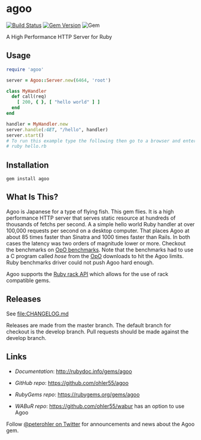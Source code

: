 # agoo

[![Build Status](https://img.shields.io/travis/ohler55/agoo/master.svg)](http://travis-ci.org/ohler55/agoo?branch=master)
[![Gem Version](https://badge.fury.io/rb/agoo.svg)](https://badge.fury.io/rb/agoo)
![Gem](https://img.shields.io/gem/dt/agoo.svg)

A High Performance HTTP Server for Ruby

## Usage

```ruby
require 'agoo'

server = Agoo::Server.new(6464, 'root')

class MyHandler
  def call(req)
    [ 200, { }, [ "hello world" ] ]
  end
end

handler = MyHandler.new
server.handle(:GET, "/hello", handler)
server.start()
# To run this example type the following then go to a browser and enter a URL of localhost:6464/hello.
# ruby hello.rb
```

## Installation
```
gem install agoo
```

## What Is This?

Agoo is Japanese for a type of flying fish. This gem flies. It is a high
performance HTTP server that serves static resource at hundreds of thousands
of fetchs per second. A a simple hello world Ruby handler at over 100,000
requests per second on a desktop computer. That places Agoo at about 85 times
faster than Sinatra and 1000 times faster than Rails. In both cases the
latency was two orders of magnitude lower or more. Checkout the benchmarks on <a
href="http://opo.technology/benchmarks.html#web_benchmarks">OpO
benchmarks</a>. Note that the benchmarks had to use a C program called _hose_
from the <a href="http://opo.technology/index.html">OpO</a> downloads to hit
the Agoo limits. Ruby benchmarks driver could not push Agoo hard enough.

Agoo supports the [Ruby rack API](https://rack.github.io) which allows for the
use of rack compatible gems.

## Releases

See [file:CHANGELOG.md](CHANGELOG.md)

Releases are made from the master branch. The default branch for checkout is
the develop branch. Pull requests should be made against the develop branch.

## Links

 - *Documentation*: http://rubydoc.info/gems/agoo

 - *GitHub* *repo*: https://github.com/ohler55/agoo

 - *RubyGems* *repo*: https://rubygems.org/gems/agoo

 - *WABuR* *repo*: https://github.com/ohler55/wabur has an option to use Agoo

Follow [@peterohler on Twitter](http://twitter.com/#!/peterohler) for announcements and news about the Agoo gem.
